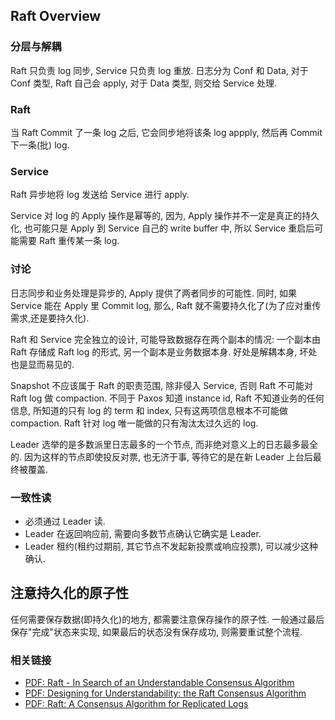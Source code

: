 ## Raft Overview

### 分层与解耦

Raft 只负责 log 同步, Service 只负责 log 重放. 日志分为 Conf 和 Data, 对于 Conf 类型, Raft 自己会 apply, 对于 Data 类型, 则交给 Service 处理.

### Raft

当 Raft Commit 了一条 log 之后, 它会同步地将该条 log appply, 然后再 Commit 下一条(批) log.

### Service

Raft 异步地将 log 发送给 Service 进行 apply.

Service 对 log 的 Apply 操作是幂等的, 因为, Apply 操作并不一定是真正的持久化, 也可能只是 Apply 到 Service 自己的 write buffer 中, 所以 Service 重启后可能需要 Raft 重传某一条 log.

### 讨论

日志同步和业务处理是异步的, Apply 提供了两者同步的可能性. 同时, 如果 Service 能在 Apply 里 Commit log, 那么, Raft 就不需要持久化了(为了应对重传需求,还是要持久化).

Raft 和 Service 完全独立的设计, 可能导致数据存在两个副本的情况: 一个副本由Raft 存储成 Raft log 的形式, 另一个副本是业务数据本身. 好处是解耦本身, 坏处也是显而易见的.

Snapshot 不应该属于 Raft 的职责范围, 除非侵入 Service, 否则 Raft 不可能对 Raft log 做 compaction. 不同于 Paxos 知道 instance id, Raft 不知道业务的任何信息, 所知道的只有 log 的 term 和 index, 只有这两项信息根本不可能做 compaction. Raft 针对 log 唯一能做的只有淘汰太过久远的 log.

Leader 选举的是多数派里日志最多的一个节点, 而非绝对意义上的日志最多最全的. 因为这样的节点即使投反对票, 也无济于事, 等待它的是在新 Leader 上台后最终被覆盖.

### 一致性读

* 必须通过 Leader 读.
* Leader 在返回响应前, 需要向多数节点确认它确实是 Leader.
* Leader 租约(租约过期前, 其它节点不发起新投票或响应投票), 可以减少这种确认.

## 注意持久化的原子性

任何需要保存数据(即持久化)的地方, 都需要注意保存操作的原子性. 一般通过最后保存"完成"状态来实现, 如果最后的状态没有保存成功, 则需要重试整个流程.

### 相关链接

* [PDF: Raft - In Search of an Understandable Consensus Algorithm](https://raft.github.io/raft.pdf)
* [PDF: Designing for Understandability: the Raft Consensus Algorithm](https://raft.github.io/slides/uiuc2016.pdf)
* [PDF: Raft: A Consensus Algorithm for Replicated Logs](https://raft.github.io/slides/raftuserstudy2013.pdf)
